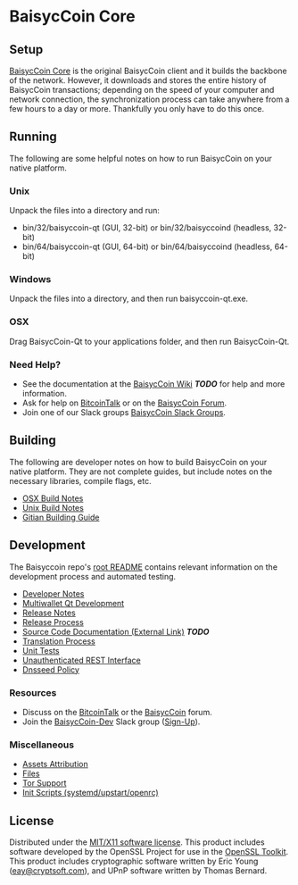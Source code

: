 BaisycCoin Core
=====================

Setup
---------------------
[BaisycCoin Core](http://baisyccoin.io/wallet) is the original BaisycCoin client and it builds the backbone of the network. However, it downloads and stores the entire history of BaisycCoin transactions; depending on the speed of your computer and network connection, the synchronization process can take anywhere from a few hours to a day or more. Thankfully you only have to do this once.

Running
---------------------
The following are some helpful notes on how to run BaisycCoin on your native platform.

### Unix

Unpack the files into a directory and run:

- bin/32/baisyccoin-qt (GUI, 32-bit) or bin/32/baisyccoind (headless, 32-bit)
- bin/64/baisyccoin-qt (GUI, 64-bit) or bin/64/baisyccoind (headless, 64-bit)

### Windows

Unpack the files into a directory, and then run baisyccoin-qt.exe.

### OSX

Drag BaisycCoin-Qt to your applications folder, and then run BaisycCoin-Qt.

### Need Help?

* See the documentation at the [BaisycCoin Wiki](https://en.bitcoin.it/wiki/Main_Page) ***TODO***
for help and more information.
* Ask for help on [BitcoinTalk](https://bitcointalk.org/index.php?topic=1262920.0) or on the [BaisycCoin Forum](http://forum.baisyccoin.org/).
* Join one of our Slack groups [BaisycCoin Slack Groups](https://baisyccoin.org/slack-logins/).

Building
---------------------
The following are developer notes on how to build BaisycCoin on your native platform. They are not complete guides, but include notes on the necessary libraries, compile flags, etc.

- [OSX Build Notes](build-osx.md)
- [Unix Build Notes](build-unix.md)
- [Gitian Building Guide](gitian-building.md)

Development
---------------------
The Baisyccoin repo's [root README](https://github.com/BaisycCoin-Project/BaisycCoin/blob/master/README.md) contains relevant information on the development process and automated testing.

- [Developer Notes](developer-notes.md)
- [Multiwallet Qt Development](multiwallet-qt.md)
- [Release Notes](release-notes.md)
- [Release Process](release-process.md)
- [Source Code Documentation (External Link)](https://dev.visucore.com/bitcoin/doxygen/) ***TODO***
- [Translation Process](translation_process.md)
- [Unit Tests](unit-tests.md)
- [Unauthenticated REST Interface](REST-interface.md)
- [Dnsseed Policy](dnsseed-policy.md)

### Resources

* Discuss on the [BitcoinTalk](https://bitcointalk.org/index.php?topic=1262920.0) or the [BaisycCoin](http://forum.baisyccoin.org/) forum.
* Join the [BaisycCoin-Dev](https://baisyccoin-dev.slack.com/) Slack group ([Sign-Up](https://baisyccoin-dev.herokuapp.com/)).

### Miscellaneous
- [Assets Attribution](assets-attribution.md)
- [Files](files.md)
- [Tor Support](tor.md)
- [Init Scripts (systemd/upstart/openrc)](init.md)

License
---------------------
Distributed under the [MIT/X11 software license](http://www.opensource.org/licenses/mit-license.php).
This product includes software developed by the OpenSSL Project for use in the [OpenSSL Toolkit](https://www.openssl.org/). This product includes
cryptographic software written by Eric Young ([eay@cryptsoft.com](mailto:eay@cryptsoft.com)), and UPnP software written by Thomas Bernard.
